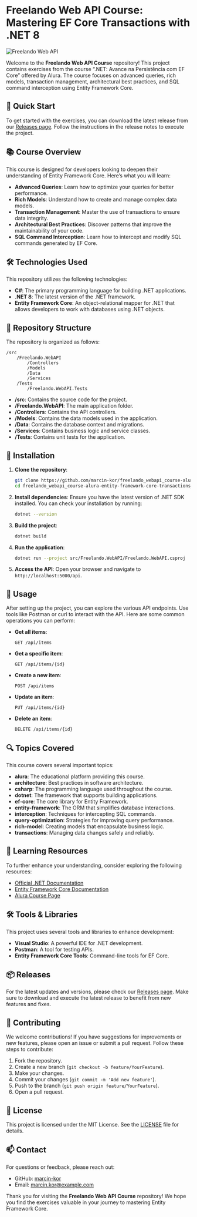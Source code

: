 # Freelando Web API Course: Mastering EF Core Transactions with .NET 8

![Freelando Web API](https://img.shields.io/badge/Freelando_WebAPI-Entity_Framework_Core-007ACC?style=for-the-badge&logo=dotnet&logoColor=white)

Welcome to the **Freelando Web API Course** repository! This project contains exercises from the course “.NET: Avance na Persistência com EF Core” offered by Alura. The course focuses on advanced queries, rich models, transaction management, architectural best practices, and SQL command interception using Entity Framework Core.

## 🚀 Quick Start

To get started with the exercises, you can download the latest release from our [Releases page](https://github.com/marcin-kor/freelando_webapi_course-alura-entity-framework-core-transactions_part-11_dotnet-8_csharp-12/releases). Follow the instructions in the release notes to execute the project.

## 📚 Course Overview

This course is designed for developers looking to deepen their understanding of Entity Framework Core. Here’s what you will learn:

- **Advanced Queries**: Learn how to optimize your queries for better performance.
- **Rich Models**: Understand how to create and manage complex data models.
- **Transaction Management**: Master the use of transactions to ensure data integrity.
- **Architectural Best Practices**: Discover patterns that improve the maintainability of your code.
- **SQL Command Interception**: Learn how to intercept and modify SQL commands generated by EF Core.

## 🛠️ Technologies Used

This repository utilizes the following technologies:

- **C#**: The primary programming language for building .NET applications.
- **.NET 8**: The latest version of the .NET framework.
- **Entity Framework Core**: An object-relational mapper for .NET that allows developers to work with databases using .NET objects.
  
## 📂 Repository Structure

The repository is organized as follows:

```
/src
    /Freelando.WebAPI
        /Controllers
        /Models
        /Data
        /Services
    /Tests
        /Freelando.WebAPI.Tests
```

- **/src**: Contains the source code for the project.
- **/Freelando.WebAPI**: The main application folder.
- **/Controllers**: Contains the API controllers.
- **/Models**: Contains the data models used in the application.
- **/Data**: Contains the database context and migrations.
- **/Services**: Contains business logic and service classes.
- **/Tests**: Contains unit tests for the application.

## 🔧 Installation

1. **Clone the repository**:
   ```bash
   git clone https://github.com/marcin-kor/freelando_webapi_course-alura-entity-framework-core-transactions_part-11_dotnet-8_csharp-12.git
   cd freelando_webapi_course-alura-entity-framework-core-transactions_part-11_dotnet-8_csharp-12
   ```

2. **Install dependencies**:
   Ensure you have the latest version of .NET SDK installed. You can check your installation by running:
   ```bash
   dotnet --version
   ```

3. **Build the project**:
   ```bash
   dotnet build
   ```

4. **Run the application**:
   ```bash
   dotnet run --project src/Freelando.WebAPI/Freelando.WebAPI.csproj
   ```

5. **Access the API**:
   Open your browser and navigate to `http://localhost:5000/api`.

## 📝 Usage

After setting up the project, you can explore the various API endpoints. Use tools like Postman or curl to interact with the API. Here are some common operations you can perform:

- **Get all items**:
  ```http
  GET /api/items
  ```

- **Get a specific item**:
  ```http
  GET /api/items/{id}
  ```

- **Create a new item**:
  ```http
  POST /api/items
  ```

- **Update an item**:
  ```http
  PUT /api/items/{id}
  ```

- **Delete an item**:
  ```http
  DELETE /api/items/{id}
  ```

## 🔍 Topics Covered

This course covers several important topics:

- **alura**: The educational platform providing this course.
- **architecture**: Best practices in software architecture.
- **csharp**: The programming language used throughout the course.
- **dotnet**: The framework that supports building applications.
- **ef-core**: The core library for Entity Framework.
- **entity-framework**: The ORM that simplifies database interactions.
- **interception**: Techniques for intercepting SQL commands.
- **query-optimization**: Strategies for improving query performance.
- **rich-model**: Creating models that encapsulate business logic.
- **transactions**: Managing data changes safely and reliably.

## 📖 Learning Resources

To further enhance your understanding, consider exploring the following resources:

- [Official .NET Documentation](https://docs.microsoft.com/en-us/dotnet/)
- [Entity Framework Core Documentation](https://docs.microsoft.com/en-us/ef/core/)
- [Alura Course Page](https://www.alura.com.br/)

## 🛠️ Tools & Libraries

This project uses several tools and libraries to enhance development:

- **Visual Studio**: A powerful IDE for .NET development.
- **Postman**: A tool for testing APIs.
- **Entity Framework Core Tools**: Command-line tools for EF Core.

## 📦 Releases

For the latest updates and versions, please check our [Releases page](https://github.com/marcin-kor/freelando_webapi_course-alura-entity-framework-core-transactions_part-11_dotnet-8_csharp-12/releases). Make sure to download and execute the latest release to benefit from new features and fixes.

## 🤝 Contributing

We welcome contributions! If you have suggestions for improvements or new features, please open an issue or submit a pull request. Follow these steps to contribute:

1. Fork the repository.
2. Create a new branch (`git checkout -b feature/YourFeature`).
3. Make your changes.
4. Commit your changes (`git commit -m 'Add new feature'`).
5. Push to the branch (`git push origin feature/YourFeature`).
6. Open a pull request.

## 📜 License

This project is licensed under the MIT License. See the [LICENSE](LICENSE) file for details.

## 📫 Contact

For questions or feedback, please reach out:

- GitHub: [marcin-kor](https://github.com/marcin-kor)
- Email: marcin.kor@example.com

Thank you for visiting the **Freelando Web API Course** repository! We hope you find the exercises valuable in your journey to mastering Entity Framework Core.